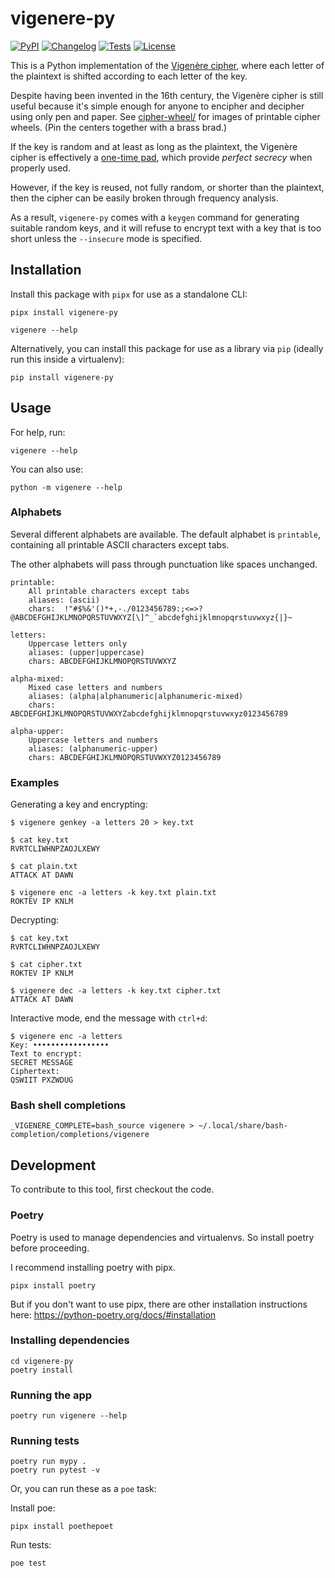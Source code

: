 # vigenere-py

[![PyPI](https://img.shields.io/pypi/v/vigenere-py.svg)](https://pypi.org/project/vigenere-py/)
[![Changelog](https://img.shields.io/github/v/release/ab/vigenere-py?include_prereleases&label=changelog)](https://github.com/ab/vigenere-py/releases)
[![Tests](https://github.com/ab/vigenere-py/workflows/Test/badge.svg)](https://github.com/ab/vigenere-py/actions?query=workflow%3ATest)
[![License](https://img.shields.io/github/license/ab/vigenere-py)](https://github.com/ab/vigenere-py/blob/master/LICENSE)

This is a Python implementation of the
[Vigenère cipher](https://en.wikipedia.org/wiki/Vigen%C3%A8re_cipher), where
each letter of the plaintext is shifted according to each letter of the key.

Despite having been invented in the 16th century, the Vigenère cipher is still
useful because it's simple enough for anyone to encipher and decipher using
only pen and paper. See [cipher-wheel/](./printouts/cipher-wheel/) for images of
printable cipher wheels. (Pin the centers together with a brass brad.)

If the key is random and at least as long as the plaintext, the Vigenère cipher
is effectively a [one-time pad](https://en.wikipedia.org/wiki/One-time_pad),
which provide *perfect secrecy* when properly used.

However, if the key is reused, not fully random, or shorter than the plaintext,
then the cipher can be easily broken through frequency analysis.

As a result, `vigenere-py` comes with a `keygen` command for generating
suitable random keys, and it will refuse to encrypt text with a key that is too
short unless the `--insecure` mode is specified.

## Installation

Install this package with `pipx` for use as a standalone CLI:

    pipx install vigenere-py

    vigenere --help

Alternatively, you can install this package for use as a library via `pip` (ideally run this inside a virtualenv):

    pip install vigenere-py

## Usage

For help, run:

    vigenere --help

You can also use:

    python -m vigenere --help

### Alphabets

Several different alphabets are available. The default alphabet is `printable`,
containing all printable ASCII characters except tabs.

The other alphabets will pass through punctuation like spaces unchanged.

    printable:
        All printable characters except tabs
        aliases: (ascii)
        chars:  !"#$%&'()*+,-./0123456789:;<=>?@ABCDEFGHIJKLMNOPQRSTUVWXYZ[\]^_`abcdefghijklmnopqrstuvwxyz{|}~

    letters:
        Uppercase letters only
        aliases: (upper|uppercase)
        chars: ABCDEFGHIJKLMNOPQRSTUVWXYZ

    alpha-mixed:
        Mixed case letters and numbers
        aliases: (alpha|alphanumeric|alphanumeric-mixed)
        chars: ABCDEFGHIJKLMNOPQRSTUVWXYZabcdefghijklmnopqrstuvwxyz0123456789

    alpha-upper:
        Uppercase letters and numbers
        aliases: (alphanumeric-upper)
        chars: ABCDEFGHIJKLMNOPQRSTUVWXYZ0123456789


### Examples

Generating a key and encrypting:

    $ vigenere genkey -a letters 20 > key.txt

    $ cat key.txt
    RVRTCLIWHNPZAOJLXEWY

    $ cat plain.txt
    ATTACK AT DAWN

    $ vigenere enc -a letters -k key.txt plain.txt
    ROKTEV IP KNLM

Decrypting:

    $ cat key.txt
    RVRTCLIWHNPZAOJLXEWY

    $ cat cipher.txt
    ROKTEV IP KNLM

    $ vigenere dec -a letters -k key.txt cipher.txt
    ATTACK AT DAWN

Interactive mode, end the message with `ctrl+d`:

    $ vigenere enc -a letters
    Key: •••••••••••••••••
    Text to encrypt:
    SECRET MESSAGE
    Ciphertext:
    QSWIIT PXZWDUG


### Bash shell completions

    _VIGENERE_COMPLETE=bash_source vigenere > ~/.local/share/bash-completion/completions/vigenere

## Development

To contribute to this tool, first checkout the code.

### Poetry

Poetry is used to manage dependencies and virtualenvs. So install poetry before proceeding.

I recommend installing poetry with pipx.

    pipx install poetry

But if you don't want to use pipx, there are other installation instructions here: https://python-poetry.org/docs/#installation

### Installing dependencies

    cd vigenere-py
    poetry install

### Running the app

    poetry run vigenere --help

### Running tests

    poetry run mypy .
    poetry run pytest -v

Or, you can run these as a `poe` task:


Install poe:

    pipx install poethepoet

Run tests:

    poe test
